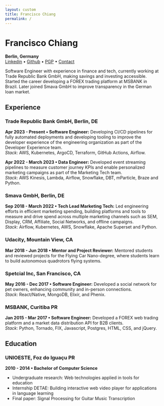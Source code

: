 ```yaml
---
layout: custom
title: Francisco Chiang
permalink: /
---
```


# Francisco Chiang
**Berlin, Germany**  
[Linkedin](https://www.linkedin.com/in/francisco-chiang/) • [Github](https://github.com/chicochico) • [PGP](https://github.com/chicochico.gpg) • [Contact](mailto:08_flax.biter@icloud.com)

Software Engineer with experience in finance and tech, currently working at Trade Republic Bank GmbH, making savings and investing accessible. Started the career developing a FOREX trading platform at MSBANK in Brazil. Later joined Smava GmbH to improve transparency in the German loan market.

## Experience
### Trade Republic Bank GmbH, Berlin, DE
**Apr 2023 - Present • Software Engineer:** Developing CI/CD pipelines for fully automated deployments and developing tooling to improve the developer experience of the engineering organization as part of the Developer Experience team.  
*Stack*: AWS, Kubernetes, ArgoCD, Terraform, GitHub Actions, Airflow.

**Apr 2022 - March 2023 • Data Engineer:** Developed event streaming pipelines to measure customer journey KPIs and enable personalized marketing campaigns as part of the Marketing Tech team.  
*Stack*: AWS Kinesis, Lambda, Airflow, Snowflake, DBT, mParticle, Braze and Python.

### Smava GmbH, Berlin, DE
**Sep 2018 - March 2022 • Tech Lead Marketing Tech:** Led engineering efforts in efficient marketing spending, building platforms and tools to measure and drive spend across multiple marketing channels such as SEM, Display, CRM, Affiliate, Social Networks, and offline campaigns.  
*Stack*: Airflow, Kubernetes, AWS, Snowflake, Apache Superset and Python.

### Udacity, Mountain View, CA
**Mar 2018 - Jun 2018 • Mentor and Project Reviewer:** Mentored students and reviewed projects for the Flying Car Nano-degree, where students learn to build autonomous quadrotors flying systems.

### Spetcial Inc, San Francisco, CA
**May 2016 - Dec 2017 • Software Engineer:** Developed a social network for pet owners, enhancing community and in-person connections.  
*Stack*: React/Native, MongoDB, Elixir, and Phenix.

### MSBANK, Curitiba PR
**Jan 2015 - Mar 2017 • Software Engineer:** Developed a FOREX web trading platform and a market data distribution API for B2B clients.  
*Stack*: Python, Tornado, FIX, Javascript, Postgres, HTML, CSS, and jQuery.

## Education
### UNIOESTE, Foz do Iguaçu PR
**2010 - 2014 • Bachelor of Computer Science**
- Undergraduate research: Web technologies applied in tools for education
- Internship DETAE: Building interactive web video player for applications in language learning
- Final paper: Signal Processing for Guitar Music Transcription
